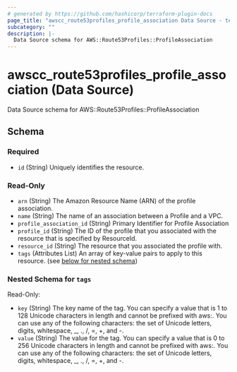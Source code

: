```yaml
---
# generated by https://github.com/hashicorp/terraform-plugin-docs
page_title: "awscc_route53profiles_profile_association Data Source - terraform-provider-awscc"
subcategory: ""
description: |-
  Data Source schema for AWS::Route53Profiles::ProfileAssociation
---
```


# awscc_route53profiles_profile_association (Data Source)

Data Source schema for AWS::Route53Profiles::ProfileAssociation



<!-- schema generated by tfplugindocs -->
## Schema

### Required

- `id` (String) Uniquely identifies the resource.

### Read-Only

- `arn` (String) The Amazon Resource Name (ARN) of the  profile association.
- `name` (String) The name of an association between a  Profile and a VPC.
- `profile_association_id` (String) Primary Identifier for  Profile Association
- `profile_id` (String) The ID of the  profile that you associated with the resource that is specified by ResourceId.
- `resource_id` (String) The resource that you associated the  profile with.
- `tags` (Attributes List) An array of key-value pairs to apply to this resource. (see [below for nested schema](#nestedatt--tags))

<a id="nestedatt--tags"></a>
### Nested Schema for `tags`

Read-Only:

- `key` (String) The key name of the tag. You can specify a value that is 1 to 128 Unicode characters in length and cannot be prefixed with aws:. You can use any of the following characters: the set of Unicode letters, digits, whitespace, _, ., /, =, +, and -.
- `value` (String) The value for the tag. You can specify a value that is 0 to 256 Unicode characters in length and cannot be prefixed with aws:. You can use any of the following characters: the set of Unicode letters, digits, whitespace, _, ., /, =, +, and -.
